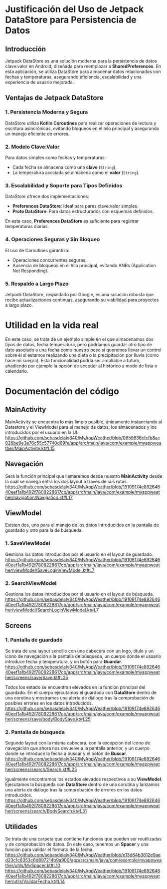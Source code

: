 # Justificación del Uso de Jetpack DataStore para Persistencia de Datos

## Introducción
Jetpack DataStore es una solución moderna para la persistencia de datos clave:valor en Android, diseñada para reemplazar a **SharedPreferences**. En esta aplicación, se utiliza DataStore para almacenar datos relacionados con fechas y temperaturas, asegurando eficiencia, escalabilidad y una experiencia de usuario mejorada.

## Ventajas de Jetpack DataStore

### 1. Persistencia Moderna y Segura
DataStore utiliza **Kotlin Coroutines** para realizar operaciones de lectura y escritura asincrónicas, evitando bloqueos en el hilo principal y asegurando un manejo eficiente de errores.

### 2. Modelo Clave:Valor
Para datos simples como fechas y temperaturas:
- Cada fecha se almacena como una **clave** (`String`).
- La temperatura asociada se almacena como el **valor** (`String`).

### 3. Escalabilidad y Soporte para Tipos Definidos
DataStore ofrece dos implementaciones:
- **Preferences DataStore**: Ideal para pares clave:valor simples.
- **Proto DataStore**: Para datos estructurados con esquemas definidos.

En este caso, **Preferences DataStore** es suficiente para registrar temperaturas diarias.

### 4. Operaciones Seguras y Sin Bloqueo
El uso de Coroutines garantiza:
- Operaciones concurrentes seguras.
- Ausencia de bloqueos en el hilo principal, evitando ANRs (Application Not Responding).

### 5. Respaldo a Largo Plazo
Jetpack DataStore, respaldado por Google, es una solución robusta que recibe actualizaciones continuas, asegurando su viabilidad para proyectos a largo plazo.


# Utilidad en la vida real

En este caso, se trata de un ejemplo simple en el que almacenamos dos tipos de datos, fecha:temperatura, pero podríamos guardar otro tipo de dato asociado a una fecha como nuestro peso si queremos llevar un control sobre él si estamos realizando una dieta o la precipitación por lluvia (como hace mi suegra).
Esta funcionalidad podría ser ampliable a futuro, añadiendo por ejemplo la opción de acceder al histórico a modo de lista o calendario.


# Documentación del código

## MainActivity

MainActivity se encuentra lo más limpio posible, únicamente instanciando al Datastore y el ViewModel para el manejo de datos; los almacenados y los introducidos por el usuario en la UI.
https://github.com/sebasdelalv340/MyAppWeather/blob/0659836cfcfb8ac826be9e3a76c55c57740d69fe/app/src/main/java/com/example/myappweather/MainActivity.kt#L15

## Navegación

Será la función principal que llamaremos desde nuestro **MainActivity** desde la cuál se navega entra los dos layout a través de sus rutas<String>.
https://github.com/sebasdelalv340/MyAppWeather/blob/19109174e89264640eef1a1b492f7808228617cb/app/src/main/java/com/example/myappweather/navigation/Navigation.kt#L17

## ViewModel
Existen dos, uno para el manejo de los datos introducidos en la pantalla de guardado y otro para la de búsqueda.

### 1. SaveViewModel
Gestiona los datos introducidos por el usuario en el layout de guardado.
https://github.com/sebasdelalv340/MyAppWeather/blob/19109174e89264640eef1a1b492f7808228617cb/app/src/main/java/com/example/myappweather/viewModel/SaveLoginViewModel.kt#L7

### 2. SearchViewModel
Gestiona los datos introducidos por el usuario en el layout de búsqueda.
https://github.com/sebasdelalv340/MyAppWeather/blob/19109174e89264640eef1a1b492f7808228617cb/app/src/main/java/com/example/myappweather/viewModel/SearchLoginViewModel.kt#L7

## Screens

### 1. Pantalla de guardado
Se trata de una layout sencillo con una cabecera con un logo, título y un icono de navegación a la pantalla de búsqueda, un cuerpo dónde el usuario introduce fecha y temperatura, y un botón para **Guardar**.
https://github.com/sebasdelalv340/MyAppWeather/blob/19109174e89264640eef1a1b492f7808228617cb/app/src/main/java/com/example/myappweather/screens/save/Save.kt#L25

Todos los estado se encuentran elevados en la función principal del guardado.
En el cuerpo ejecutamos el guardado con **DataStore** dentro de una corutina y mostramos una alerta de diálogo tras la comprobación de posibles errores en los datos introducidos.
https://github.com/sebasdelalv340/MyAppWeather/blob/19109174e89264640eef1a1b492f7808228617cb/app/src/main/java/com/example/myappweather/screens/save/body/BodySave.kt#L25

### 2. Pantalla de búsqueda
Segundo layout con la misma cabecera, con la excepción del icono de navegación que ahora nos devuelve a la pantalla anterior, y un cuerpo donde se introduce la fecha a buscar y el botón de **Buscar**.
https://github.com/sebasdelalv340/MyAppWeather/blob/19109174e89264640eef1a1b492f7808228617cb/app/src/main/java/com/example/myappweather/screens/search/Search.kt#L25

Igualmente encontramos los estados elevados respectivos a su **ViewModel**. Ejecutamos la búsqueda con **DataStore** dentro de una corutina y lanzamos una alerta de diálogo tras la comprobación de errores en los datos introducidos.
https://github.com/sebasdelalv340/MyAppWeather/blob/19109174e89264640eef1a1b492f7808228617cb/app/src/main/java/com/example/myappweather/screens/search/BodySearch.kt#L31

## Utilidades

Se trata de una carpeta que contiene funciones que pueden ser reutilizadas y de comprobación de datos.
En este caso, tenemos un **Spacer** y una función para validar el formato de la fecha.
https://github.com/sebasdelalv340/MyAppWeather/blob/e13d64b3612e9aed23c1c6353c6d897214b9a900/app/src/main/java/com/example/myappweather/utils/MySpacer.kt#L10
https://github.com/sebasdelalv340/MyAppWeather/blob/19109174e89264640eef1a1b492f7808228617cb/app/src/main/java/com/example/myappweather/utils/ValidarFecha.kt#L14





